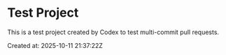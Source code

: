 # Test Project

This is a test project created by Codex to test multi-commit pull requests.

Created at: 2025-10-11 21:37:22Z
